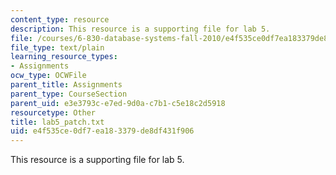 ```yaml
---
content_type: resource
description: This resource is a supporting file for lab 5.
file: /courses/6-830-database-systems-fall-2010/e4f535ce0df7ea183379de8df431f906_lab5_patch.txt
file_type: text/plain
learning_resource_types:
- Assignments
ocw_type: OCWFile
parent_title: Assignments
parent_type: CourseSection
parent_uid: e3e3793c-e7ed-9d0a-c7b1-c5e18c2d5918
resourcetype: Other
title: lab5_patch.txt
uid: e4f535ce-0df7-ea18-3379-de8df431f906
---
```

This resource is a supporting file for lab 5.

